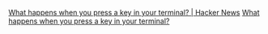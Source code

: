 
[What happens when you press a key in your terminal? | Hacker News](https://news.ycombinator.com/item?id=32175100)
[What happens when you press a key in your terminal?](https://jvns.ca/blog/2022/07/20/pseudoterminals/)
